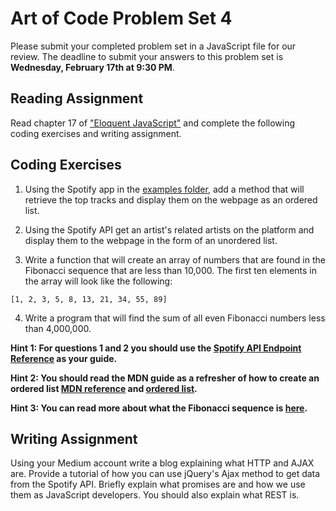 # Art of Code Problem Set 4
Please submit your completed problem set in a JavaScript file for our review. The deadline to submit your answers to this problem set is **Wednesday, February 17th at 9:30 PM**.

## Reading Assignment
Read chapter 17 of ["Eloquent JavaScript"](http://eloquentjavascript.net/) and complete the following coding exercises and writing assignment.

## Coding Exercises
1) Using the Spotify app in the [examples folder](https://github.com/jsogarro/artOfCode/tree/master/examples), add a method that will retrieve the top tracks and display them on the webpage as an ordered list.  

2) Using the Spotify API get an artist's related artists on the platform and display them to the webpage in the form of an unordered list.

3) Write a function that will create an array of numbers that are found in the Fibonacci sequence that are less than 10,000. The first ten elements in the array will look like the following:

```
[1, 2, 3, 5, 8, 13, 21, 34, 55, 89]
```

4) Write a program that will find the sum of all even Fibonacci numbers less than 4,000,000.

**Hint 1: For questions 1 and 2 you should use the [Spotify API Endpoint Reference](https://developer.spotify.com/web-api/endpoint-reference/) as your guide.**

**Hint 2: You should read the MDN guide as a refresher of how to create an ordered list [MDN reference](https://developer.mozilla.org/en-US/docs/Web/HTML/Element/ol) and [ordered list](https://developer.mozilla.org/en-US/docs/Web/HTML/Element/ul).**

**Hint 3: You can read more about what the Fibonacci sequence is [here](https://www.mathsisfun.com/numbers/fibonacci-sequence.html).**

## Writing Assignment
Using your Medium account write a blog explaining what HTTP and AJAX are. Provide a tutorial of how you can use jQuery's Ajax method to get data from the Spotify API. Briefly explain what promises are and how we use them as JavaScript developers. You should also explain what REST is.
